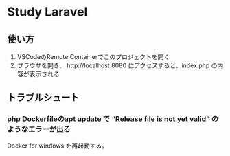# Study Laravel
## 使い方
1. VSCodeのRemote Containerでこのプロジェクトを開く
2. ブラウザを開き、 http://localhost:8080 にアクセスすると、index.php の内容が表示される

## トラブルシュート
### php Dockerfileのapt update で “Release file is not yet valid” のようなエラーが出る
Docker for windows を再起動する。